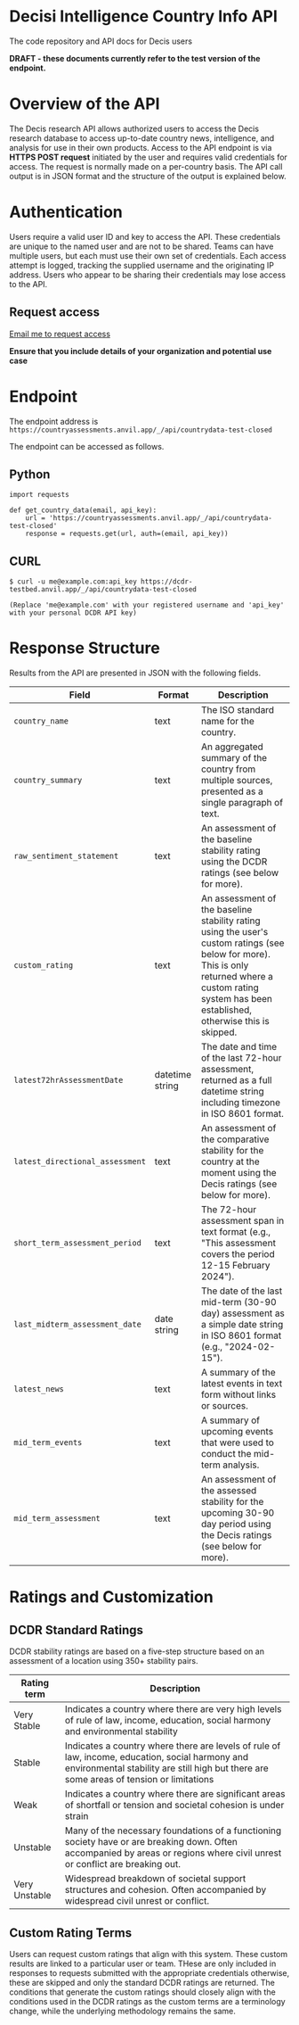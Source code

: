 # Decisi Intelligence Country Info API
The code repository and API docs for Decis users

**DRAFT - these documents currently refer to the test version of the endpoint.**

# Overview of the API

The Decis research API allows authorized users to access the Decis research database to access up-to-date country news, intelligence, and analysis for use in their own products. Access to the API endpoint is via **HTTPS POST request** initiated by the user and requires valid credentials for access. The request is normally made on a per-country basis. The API call output is in JSON format and the structure of the output is explained below.

# Authentication

Users require a valid user ID and key to access the API. These credentials are unique to the named user and are not to be shared. Teams can have multiple users, but each must use their own set of credentials. Each access attempt is logged, tracking the supplied username and the originating IP address. Users who appear to be sharing their credentials may lose access to the API.

## Request access

[Email me to request access](mailto:andrew@decis.ai) 

**Ensure that you include details of your organization and potential use case**

# Endpoint

The endpoint address is ```https://countryassessments.anvil.app/_/api/countrydata-test-closed```

The endpoint can be accessed as follows.

## Python

```
import requests

def get_country_data(email, api_key):
    url = 'https://countryassessments.anvil.app/_/api/countrydata-test-closed'
    response = requests.get(url, auth=(email, api_key))
```

## CURL

```
$ curl -u me@example.com:api_key https://dcdr-testbed.anvil.app/_/api/countrydata-test-closed

(Replace 'me@example.com' with your registered username and 'api_key' with your personal DCDR API key)
```


# Response Structure
Results from the API are presented in JSON with the following fields.

| Field                                | Format                | Description |
| ------------------------------------ | --------------------- | ----------- |
| `country_name`                       | text                  | The ISO standard name for the country. |
| `country_summary`                    | text                  | An aggregated summary of the country from multiple sources, presented as a single paragraph of text. |
| `raw_sentiment_statement`            | text                  | An assessment of the baseline stability rating using the DCDR ratings (see below for more). |
| `custom_rating`                      | text                  | An assessment of the baseline stability rating using the user's custom ratings (see below for more). This is only returned where a custom rating system has been established, otherwise this is skipped. |
| `latest72hrAssessmentDate`           | datetime string       | The date and time of the last 72-hour assessment, returned as a full datetime string including timezone in ISO 8601 format. |
| `latest_directional_assessment`      | text                  | An assessment of the comparative stability for the country at the moment using the Decis ratings (see below for more). |
| `short_term_assessment_period`       | text                  | The 72-hour assessment span in text format (e.g., "This assessment covers the period 12-15 February 2024"). |
| `last_midterm_assessment_date`       | date string           | The date of the last mid-term (30-90 day) assessment as a simple date string in ISO 8601 format (e.g., "2024-02-15"). |
| `latest_news`                        | text                  | A summary of the latest events in text form without links or sources. |
| `mid_term_events`                    | text                  | A summary of upcoming events that were used to conduct the mid-term analysis. |
| `mid_term_assessment`                | text                  | An assessment of the assessed stability for the upcoming 30-90 day period using the Decis ratings (see below for more). |

# Ratings and Customization

## DCDR Standard Ratings

DCDR stability ratings are based on a five-step structure based on an assessment of a location using 350+ stability pairs.

| Rating term | Description|
| ------------ | ---------- |
| Very Stable | Indicates a country where there are very high levels of rule of law, income, education, social harmony and environmental stability  |
| Stable | Indicates a country where there are levels of rule of law, income, education, social harmony and environmental stability are still high but there are some areas of tension or limitations |
| Weak | Indicates a country where there are significant areas of shortfall or tension and societal cohesion is under strain | 
| Unstable | Many of the necessary foundations of a functioning society have or are breaking down. Often accompanied by areas or regions where civil unrest or conflict are breaking out.  | 
| Very Unstable | Widespread breakdown of societal support structures and cohesion. Often accompanied by widespread civil unrest or conflict.| 


## Custom Rating Terms

Users can request custom ratings that align with this system. These custom results are linked to a particular user or team. THese are only included in responses to requests submitted with the appropriate credentials otherwise, these are skipped and only the standard DCDR ratings are returned.
The conditions that generate the custom ratings should closely align with the conditions used in the DCDR ratings as the custom terms are a terminology change, while the underlying methodology remains the same.




